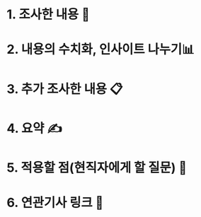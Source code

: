 # 1. 조사한 내용 📖

# 2. 내용의 수치화, 인사이트 나누기📊

# 3. 추가 조사한 내용 📋

# 4. 요약 ✍️

# 5. 적용할 점(현직자에게 할 질문) 🧐

# 6. 연관기사 링크 🔗

